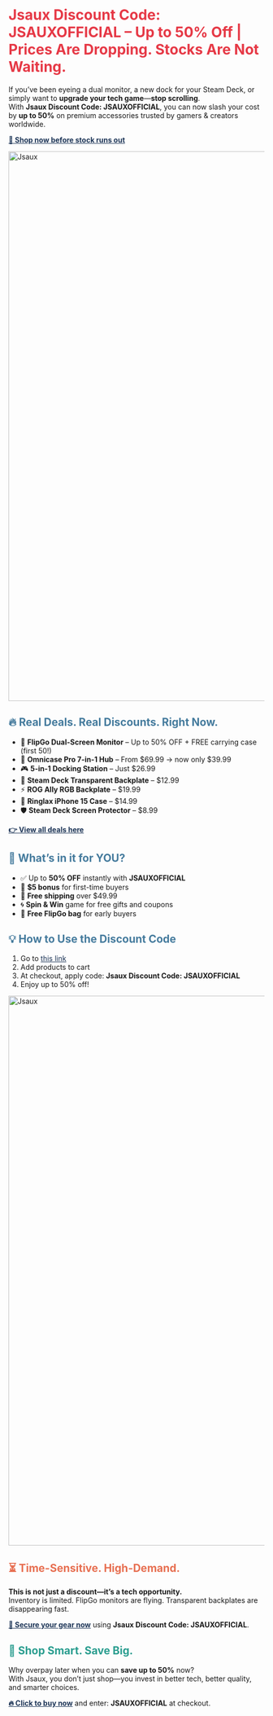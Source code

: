  <h1 style="color:#e63946"> Jsaux Discount Code: JSAUXOFFICIAL – Up to 50% Off | Prices Are Dropping. Stocks Are Not Waiting.</h1>
  <p>If you’ve been eyeing a dual monitor, a new dock for your Steam Deck, or simply want to <strong>upgrade your tech game</strong>—<strong>stop scrolling</strong>.<br>With <strong>Jsaux Discount Code: JSAUXOFFICIAL</strong>, you can now slash your cost by <strong>up to 50%</strong> on premium accessories trusted by gamers & creators worldwide.</p>
  <p><a href="https://jsaux.com/?sca_ref=6495630.0D2QeoACQX" style="color:#1d3557;font-weight:bold;text-decoration:underline">🎯 Shop now before stock runs out</a></p>
  <img src="https://images.mirror-media.xyz/publication-images/Qy_rkW77m8jDEslIszanh.jpeg?height=540&width=1080" alt="Jsaux" width="1080">
  <h2 style="color:#457b9d">🔥 Real Deals. Real Discounts. Right Now.</h2>
  <ul>
    <li>🚀 <strong>FlipGo Dual-Screen Monitor</strong> – Up to 50% OFF + FREE carrying case (first 50!)</li>
    <li>🧠 <strong>Omnicase Pro 7-in-1 Hub</strong> – From $69.99 → now only $39.99</li>
    <li>🎮 <strong>5-in-1 Docking Station</strong> – Just $26.99</li>
    <li>💎 <strong>Steam Deck Transparent Backplate</strong> – $12.99</li>
    <li>⚡ <strong>ROG Ally RGB Backplate</strong> – $19.99</li>
    <li>📱 <strong>Ringlax iPhone 15 Case</strong> – $14.99</li>
    <li>🛡️ <strong>Steam Deck Screen Protector</strong> – $8.99</li>
  </ul>
  <p><a href="https://jsaux.com/?sca_ref=6495630.0D2QeoACQX" style="color:#1d3557;font-weight:bold;text-decoration:underline">👉 View all deals here</a></p>
  <h2 style="color:#457b9d">🎁 What’s in it for YOU?</h2>
  <ul>
    <li>✅ Up to <strong>50% OFF</strong> instantly with <strong>JSAUXOFFICIAL</strong></li>
    <li>🎉 <strong>$5 bonus</strong> for first-time buyers</li>
    <li>🎯 <strong>Free shipping</strong> over $49.99</li>
    <li>🌀 <strong>Spin & Win</strong> game for free gifts and coupons</li>
    <li>🎒 <strong>Free FlipGo bag</strong> for early buyers</li>
  </ul>
  <h2 style="color:#457b9d">💡 How to Use the Discount Code</h2>
  <ol>
    <li>Go to <a href="https://jsaux.com/?sca_ref=6495630.0D2QeoACQX" style="color:#1d3557">this link</a></li>
    <li>Add products to cart</li>
    <li>At checkout, apply code: <strong>Jsaux Discount Code: JSAUXOFFICIAL</strong></li>
    <li>Enjoy up to 50% off!</li>
  </ol>
  <img src="https://images.mirror-media.xyz/publication-images/T9TSiaFwpBTBUybhOReio.png?height=820&width=1640" alt="Jsaux" width="1080">
  <h2 style="color:#e76f51">⏳ Time-Sensitive. High-Demand.</h2>
  <p><strong>This is not just a discount—it’s a tech opportunity.</strong><br>Inventory is limited. FlipGo monitors are flying. Transparent backplates are disappearing fast.</p>
  <p><a href="https://jsaux.com/?sca_ref=6495630.0D2QeoACQX" style="color:#1d3557;font-weight:bold;text-decoration:underline">🛒 Secure your gear now</a> using <strong>Jsaux Discount Code: JSAUXOFFICIAL</strong>.</p>
  <h2 style="color:#2a9d8f">🎯 Shop Smart. Save Big.</h2>
  <p>Why overpay later when you can <strong>save up to 50%</strong> now?<br>With Jsaux, you don’t just shop—you invest in better tech, better quality, and smarter choices.</p>
  <p><a href="https://jsaux.com/?sca_ref=6495630.0D2QeoACQX" style="color:#1d3557;font-weight:bold;text-decoration:underline">🔥 Click to buy now</a> and enter: <strong>JSAUXOFFICIAL</strong> at checkout.</p>
</body>
</html>
